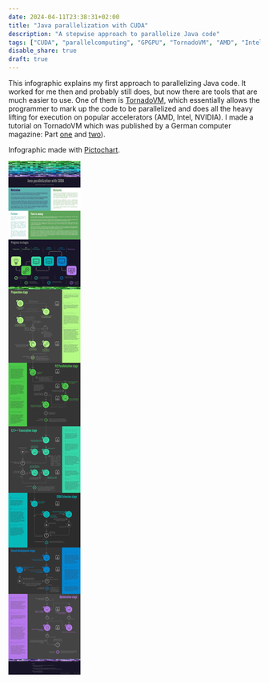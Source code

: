 ```yaml
---
date: 2024-04-11T23:38:31+02:00
title: "Java parallelization with CUDA"
description: "A stepwise approach to parallelize Java code"
tags: ["CUDA", "parallelcomputing", "GPGPU", "TornadoVM", "AMD", "Intel", "NVIDIA"]
disable_share: true
draft: true
---
```


This infographic explains my first approach to parallelizing Java code. It worked for me then and probably still does, but now there are tools that are much easier to use. One of them is [TornadoVM](https://www.tornadovm.org/), which essentially allows the programmer to mark up the code to be parallelized and does all the heavy lifting for execution on popular accelerators (AMD, Intel, NVIDIA). I made a tutorial on TornadoVM which was published by a German computer magazine: Part [one](https://www.heise.de/select/ix/2024/2/2332508044372163045) and [two](https://www.heise.de/select/ix/2024/3/2332713580068863270)).

Infographic made with [Pictochart](https://piktochart.com/).

![Infographic](parallel-java.jpg)
